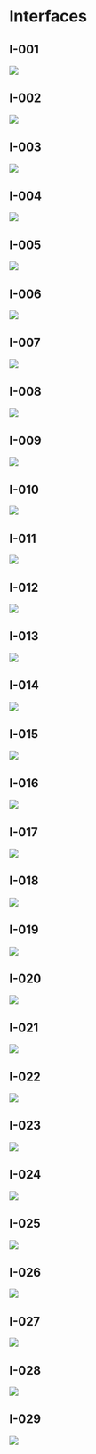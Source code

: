 # Interfaces

## I-001
![](c1.png)

## I-002
![](C2.png)

## I-003
![](c3.png)

## I-004
![](c4.png)

## I-005
![](C5.png)

## I-006
![](C6.png)

## I-007
![](AceptarSolicitud.png)

## I-008
![](Actualización.png)

## I-009
![](AprobarSolicitud.png)

## I-010
![](Brindar_beneficio.png)

## I-011
![](ED1.png)

## I-012
![](ED2.png)

## I-013
![](ED3.png)

## I-014
![](ED4.png)

## I-015
![](ED5.png)

## I-016
![](ED6.png)

## I-017
![](ED7.png)

## I-018
![](ED8.png)

## I-019
![](ED9.png)

## I-020
![](GenerarReportes.png)

## I-021
![](Preselección.png)

## I-022
![](Programar_pago.png)

## I-023
![](Reclutamientoparte2.png)

## I-024
![](Reclutamientoparte1.png)

## I-025
![](Registrar_beneficio.png)

## I-026
![](RegistroAsistencia.png)

## I-027
![](SelecciónFinal.png)

## I-028
![](SolicitarCapacitación.png)

## I-029
![](SolicitudFalta.png)
